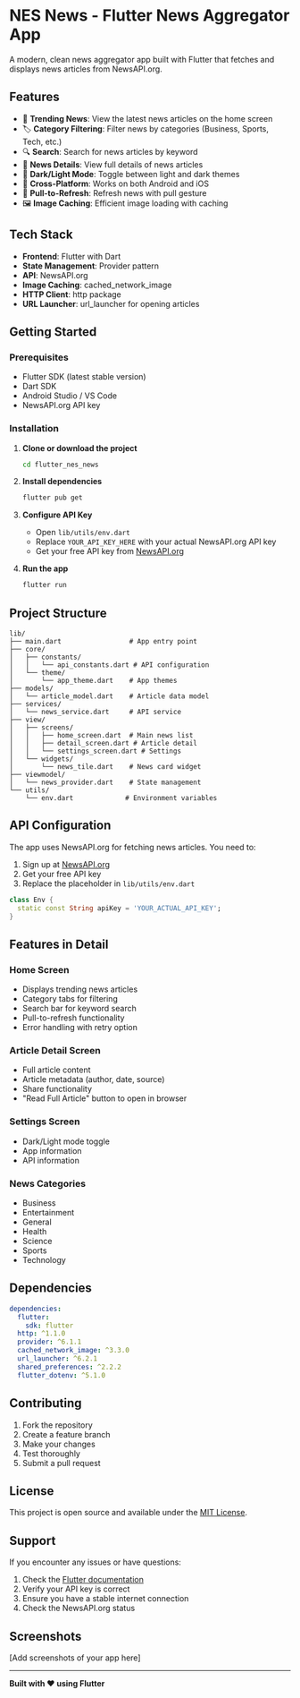 # NES News - Flutter News Aggregator App

A modern, clean news aggregator app built with Flutter that fetches and displays news articles from NewsAPI.org.

## Features

- 📰 **Trending News**: View the latest news articles on the home screen
- 🏷️ **Category Filtering**: Filter news by categories (Business, Sports, Tech, etc.)
- 🔍 **Search**: Search for news articles by keyword
- 📱 **News Details**: View full details of news articles
- 🌙 **Dark/Light Mode**: Toggle between light and dark themes
- 📱 **Cross-Platform**: Works on both Android and iOS
- 🔄 **Pull-to-Refresh**: Refresh news with pull gesture
- 🖼️ **Image Caching**: Efficient image loading with caching

## Tech Stack

- **Frontend**: Flutter with Dart
- **State Management**: Provider pattern
- **API**: NewsAPI.org
- **Image Caching**: cached_network_image
- **HTTP Client**: http package
- **URL Launcher**: url_launcher for opening articles

## Getting Started

### Prerequisites

- Flutter SDK (latest stable version)
- Dart SDK
- Android Studio / VS Code
- NewsAPI.org API key

### Installation

1. **Clone or download the project**
   ```bash
   cd flutter_nes_news
   ```

2. **Install dependencies**
   ```bash
   flutter pub get
   ```

3. **Configure API Key**
   - Open `lib/utils/env.dart`
   - Replace `YOUR_API_KEY_HERE` with your actual NewsAPI.org API key
   - Get your free API key from [NewsAPI.org](https://newsapi.org/)

4. **Run the app**
   ```bash
   flutter run
   ```

## Project Structure

```
lib/
├── main.dart                 # App entry point
├── core/
│   ├── constants/
│   │   └── api_constants.dart # API configuration
│   └── theme/
│       └── app_theme.dart    # App themes
├── models/
│   └── article_model.dart    # Article data model
├── services/
│   └── news_service.dart     # API service
├── view/
│   ├── screens/
│   │   ├── home_screen.dart  # Main news list
│   │   ├── detail_screen.dart # Article detail
│   │   └── settings_screen.dart # Settings
│   └── widgets/
│       └── news_tile.dart    # News card widget
├── viewmodel/
│   └── news_provider.dart    # State management
└── utils/
    └── env.dart             # Environment variables
```

## API Configuration

The app uses NewsAPI.org for fetching news articles. You need to:

1. Sign up at [NewsAPI.org](https://newsapi.org/)
2. Get your free API key
3. Replace the placeholder in `lib/utils/env.dart`

```dart
class Env {
  static const String apiKey = 'YOUR_ACTUAL_API_KEY';
}
```

## Features in Detail

### Home Screen
- Displays trending news articles
- Category tabs for filtering
- Search bar for keyword search
- Pull-to-refresh functionality
- Error handling with retry option

### Article Detail Screen
- Full article content
- Article metadata (author, date, source)
- Share functionality
- "Read Full Article" button to open in browser

### Settings Screen
- Dark/Light mode toggle
- App information
- API information

### News Categories
- Business
- Entertainment
- General
- Health
- Science
- Sports
- Technology

## Dependencies

```yaml
dependencies:
  flutter:
    sdk: flutter
  http: ^1.1.0
  provider: ^6.1.1
  cached_network_image: ^3.3.0
  url_launcher: ^6.2.1
  shared_preferences: ^2.2.2
  flutter_dotenv: ^5.1.0
```

## Contributing

1. Fork the repository
2. Create a feature branch
3. Make your changes
4. Test thoroughly
5. Submit a pull request

## License

This project is open source and available under the [MIT License](LICENSE).

## Support

If you encounter any issues or have questions:

1. Check the [Flutter documentation](https://flutter.dev/docs)
2. Verify your API key is correct
3. Ensure you have a stable internet connection
4. Check the NewsAPI.org status

## Screenshots

[Add screenshots of your app here]

---

**Built with ❤️ using Flutter** 